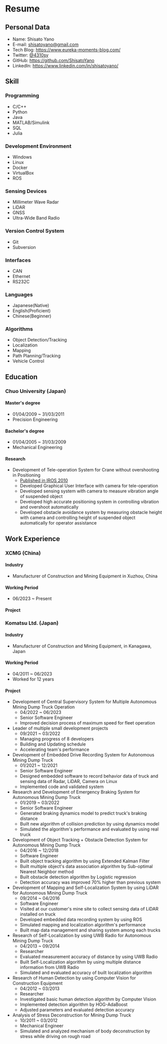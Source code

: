 # Resume

## Personal Data
* Name: Shisato Yano
* E-mail: shisatoyano@gmail.com
* Tech Blog: https://www.eureka-moments-blog.com/
* Twitter: [@4310sy](https://twitter.com/4310sy)
* GitHub: https://github.com/ShisatoYano
* LinkedIn: https://www.linkedin.com/in/shisatoyano/

## Skill
### Programming
* C/C++
* Python
* Java
* MATLAB/Simulink
* SQL
* Julia

### Development Environment
* Windows
* Linux
* Docker
* VirtualBox
* ROS

### Sensing Devices
* Millimeter Wave Radar
* LiDAR
* GNSS
* Ultra-Wide Band Radio

### Version Control System
* Git
* Subversion

### Interfaces
* CAN
* Ethernet
* RS232C

### Languages
* Japanese(Native)
* English(Proficient)
* Chinese(Beginner)

### Algorithms
* Object Detection/Tracking
* Localization
* Mapping
* Path Planning/Tracking
* Vehicle Control

## Education
### Chuo University (Japan)
#### Master's degree
* 01/04/2009 ~ 31/03/2011
* Precision Engineering

#### Bachelor's degree
* 01/04/2005 ~ 31/03/2009
* Mechanical Engineering

#### Research
* Development of Tele-operation System for Crane without overshooting in Positioning
    * [Published in IROS 2010](https://ieeexplore.ieee.org/abstract/document/5652897)
    * Developed Graphical User Interface with camera for tele-operation
    * Developed sensing system with camera to measure vibration angle of suspended object
    * Developed high accurate positioning system in controlling vibration and overshoot automatically
    * Developed obstacle avoidance system by measuring obstacle height with camera and controlling height of suspended object automatically for operator assistance

## Work Experience
### XCMG (China)
#### Industry
* Manufacturer of Construction and Mining Equipment in Xuzhou, China
#### Working Period
* 06/2023 ~ Present
#### Project


### Komatsu Ltd. (Japan)
#### Industry
* Manufacturer of Construction and Mining Equipment, in Kanagawa, Japan
#### Working Period
* 04/2011 ~ 06/2023
* Worked for 12 years
#### Project
* Development of Central Supervisory System for Multiple Autonomous Mining Dump Truck Operation
    * 04/2022 ~ 06/2023
    * Senior Software Engineer
    * Improved decision process of maximum speed for fleet operation
* Leader of multiple small development projects
    * 09/2021 ~ 03/2022
    * Managing progress of 8 developers
    * Building and Updating schedule
    * Accelerating team's performance
* Development of Embedded Drive Recording System for Autonomous Mining Dump Truck
    * 01/2021 ~ 12/2021
    * Senior Software Engineer
    * Designed embedded software to record behavior data of truck and sensing data of Radar, LiDAR, Camera on Linux
    * Implemented code and validated system
* Research and Development of Emergency Braking System for Autonomous Mining Dump Truck
    * 01/2019 ~ 03/2022
    * Senior Software Engineer
    * Generated braking dynamics model to predict truck's braking distance
    * Built new algorithm of collision prediction by using dynamics model
    * Simulated the algorithm's performance and evaluated by using real truck
* Development of Object Tracking + Obstacle Detection System for Autonomous Mining Dump Truck
    * 04/2016 ~ 12/2018
    * Software Engineer
    * Built object tracking algorithm by using Extended Kalman Filter
    * Built multiple object's data association algorithm by Sub-optimal Nearest Neighbor method
    * Built obstacle detection algorithm by Logistic regression
    * Detection accuracy was improved 70% higher than previous system
* Development of Mapping and Self-Localization System by using LiDAR for Autonomous Mining Dump Truck
    * 09/2014 ~ 04/2016
    * Software Engineer
    * Visited at our customer's mine site to collect sensing data of LiDAR installed on truck
    * Developed embedded data recording system by using ROS
    * Simulated mapping and localization algorithm's performance
    * Built map data management and sharing system among each trucks
* Research of Self-Localization by using UWB Radio for Autonomous Mining Dump Truck
    * 04/2013 ~ 09/2014
    * Researcher
    * Evaluated measurement accuracy of distance by using UWB Radio
    * Built Self-Localization algorithm by using multiple distance information from UWB Radio
    * Simulated and evaluated accuracy of built localization algorithm
* Research of Human Detection by using Computer Vision for Construction Equipment
    * 04/2012 ~ 03/2013
    * Researcher
    * Investigated basic human detection algorithm by Computer Vision
    * Implemented detection algorithm by HOG-AdaBoost
    * Adjusted parameters and evaluated detection accuracy
* Analysis of Stress Deconstruction for Mining Dump Truck
    * 10/2011 ~ 03/2012
    * Mechanical Engineer
    * Simulated and analyzed mechanism of body deconstruction by stress while driving on rough road